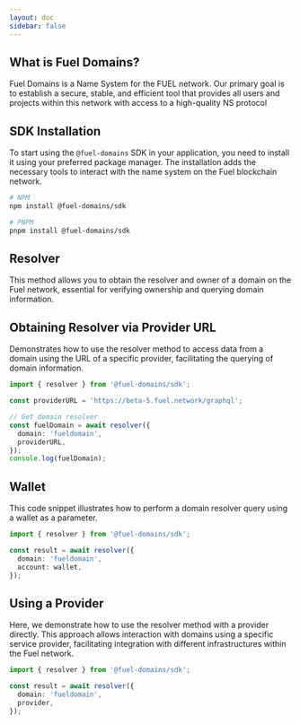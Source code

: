 ```yaml
---
layout: doc
sidebar: false
---
```


## What is Fuel Domains?

Fuel Domains is a Name System for the FUEL network. Our primary goal is to establish a secure, stable, and efficient tool that provides all users and projects within this network with access to a high-quality NS protocol

## SDK Installation

To start using the `@fuel-domains` SDK in your application, you need to install it using your preferred package manager.
The installation adds the necessary tools to interact with the name system on the Fuel blockchain network.

```bash
# NPM
npm install @fuel-domains/sdk

# PNPM
pnpm install @fuel-domains/sdk
```

## Resolver
This method allows you to obtain the resolver and owner of a domain on the Fuel network, essential for verifying ownership and querying domain information.

## Obtaining Resolver via Provider URL
Demonstrates how to use the resolver method to access data from a domain using the URL of a specific provider, facilitating the querying of domain information.

```ts
import { resolver } from '@fuel-domains/sdk';

const providerURL = 'https://beta-5.fuel.network/graphql';

// Get domain resolver
const fuelDomain = await resolver({
  domain: 'fueldomain',
  providerURL,
});
console.log(fuelDomain);
```

## Wallet
This code snippet illustrates how to perform a domain resolver query using a wallet as a parameter.

```ts
import { resolver } from '@fuel-domains/sdk';

const result = await resolver({
  domain: 'fueldomain',
  account: wallet,
});
```

## Using a Provider
Here, we demonstrate how to use the resolver method with a provider directly. This approach allows interaction with domains using a specific service provider, facilitating integration with different infrastructures within the Fuel network.

```ts
import { resolver } from '@fuel-domains/sdk';

const result = await resolver({
  domain: 'fueldomain',
  provider,
});
```
